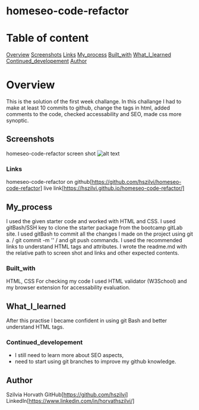 # homeseo-code-refactor

# Table of content

[Overview](#Overview)
[Screenshots](#Screenshots)
[Links](#Links)
[My_process](#My_process)
[Built_with](#Built_with)
[What_I_learned](#What_I_learned)
[Continued_developement](#Continued_developement)
[Author](#Author)

# Overview
This is the solution of the first week challange. In this challange I had to make at least 10 commits to github, change the tags in html, added comments to the code, checked accessability and SEO, made css more synoptic.

## Screenshots
homeseo-code-refactor screen shot ![alt text](./assets/images/homeseosite-screenshot-1.png)

### Links
homeseo-code-refactor on github[https://github.com/hszilvi/homeseo-code-refactor]
live link[https://hszilvi.github.io/homeseo-code-refactor/]

## My_process
I used the given starter code and worked with HTML and CSS. I used gitBash/SSH key to clone the starter package from the bootcamp gitLab site. 
I used gitBash to commit all the changes I made on the project using git a. / git commit -m '' / and git push commands. 
I used the recommended links to understand HTML tags and attributes. 
I wrote the readme.md with the relative path to screen shot and links and other expected contents. 

### Built_with
HTML, CSS
For checking my code I used HTML validator (W3School) and my browser extension for accessability evaluation. 

## What_I_learned
After this practise I became confident in using git Bash and better understand HTML tags. 

### Continued_developement
- I still need to learn more about SEO aspects,
- need to start using git branches to improve my github knowledge. 

## Author
Szilvia Horvath
GitHub[https://github.com/hszilvi]
LinkedIn[https://www.linkedin.com/in/horvathszilvi/]






